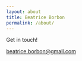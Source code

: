 ```yaml
---
layout: about
title: Beatrice Borbon
permalink: /about/
---
```


Get in touch! 

beatrice.borbon@gmail.com
